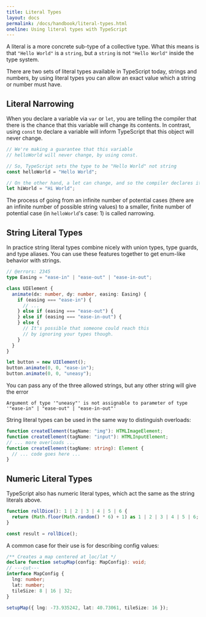```yaml
---
title: Literal Types
layout: docs
permalink: /docs/handbook/literal-types.html
oneline: Using literal types with TypeScript
---
```


A literal is a more concrete sub-type of a collective type.
What this means is that `"Hello World"` is a `string`, but a `string` is not `"Hello World"` inside the type system.

There are two sets of literal types available in TypeScript today, strings and numbers, by using literal types you can allow an exact value which a string or number must have.

## Literal Narrowing

When you declare a variable via `var` or `let`, you are telling the compiler that there is the chance that this variable will change its contents.
In contrast, using `const` to declare a variable will inform TypeScript that this object will never change.

```ts twoslash
// We're making a guarantee that this variable
// helloWorld will never change, by using const.

// So, TypeScript sets the type to be "Hello World" not string
const helloWorld = "Hello World";

// On the other hand, a let can change, and so the compiler declares it a string
let hiWorld = "Hi World";
```

The process of going from an infinite number of potential cases (there are an infinite number of possible string values) to a smaller, finite number of potential case (in `helloWorld`'s case: 1) is called narrowing.

## String Literal Types

In practice string literal types combine nicely with union types, type guards, and type aliases.
You can use these features together to get enum-like behavior with strings.

```ts twoslash
// @errors: 2345
type Easing = "ease-in" | "ease-out" | "ease-in-out";

class UIElement {
  animate(dx: number, dy: number, easing: Easing) {
    if (easing === "ease-in") {
      // ...
    } else if (easing === "ease-out") {
    } else if (easing === "ease-in-out") {
    } else {
      // It's possible that someone could reach this
      // by ignoring your types though.
    }
  }
}

let button = new UIElement();
button.animate(0, 0, "ease-in");
button.animate(0, 0, "uneasy");
```

You can pass any of the three allowed strings, but any other string will give the error

```
Argument of type '"uneasy"' is not assignable to parameter of type '"ease-in" | "ease-out" | "ease-in-out"'
```

String literal types can be used in the same way to distinguish overloads:

```ts
function createElement(tagName: "img"): HTMLImageElement;
function createElement(tagName: "input"): HTMLInputElement;
// ... more overloads ...
function createElement(tagName: string): Element {
  // ... code goes here ...
}
```

## Numeric Literal Types

TypeScript also has numeric literal types, which act the same as the string literals above.

```ts twoslash
function rollDice(): 1 | 2 | 3 | 4 | 5 | 6 {
  return (Math.floor(Math.random() * 6) + 1) as 1 | 2 | 3 | 4 | 5 | 6;
}

const result = rollDice();
```

A common case for their use is for describing config values:

```ts twoslash
/** Creates a map centered at loc/lat */
declare function setupMap(config: MapConfig): void;
// ---cut---
interface MapConfig {
  lng: number;
  lat: number;
  tileSize: 8 | 16 | 32;
}

setupMap({ lng: -73.935242, lat: 40.73061, tileSize: 16 });
```
